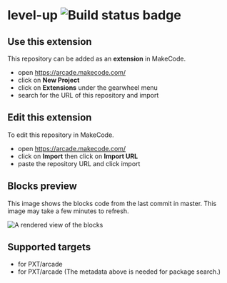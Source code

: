 # level-up ![Build status badge](https://github.com/asesorlgvr/level-up/workflows/MakeCode/badge.svg)



## Use this extension

This repository can be added as an **extension** in MakeCode.

* open https://arcade.makecode.com/
* click on **New Project**
* click on **Extensions** under the gearwheel menu
* search for the URL of this repository and import

## Edit this extension

To edit this repository in MakeCode.

* open https://arcade.makecode.com/
* click on **Import** then click on **Import URL**
* paste the repository URL and click import

## Blocks preview

This image shows the blocks code from the last commit in master.
This image may take a few minutes to refresh.

![A rendered view of the blocks](https://github.com/asesorlgvr/level-up/raw/master/.makecode/blocks.png)

## Supported targets

* for PXT/arcade
* for PXT/arcade
(The metadata above is needed for package search.)


